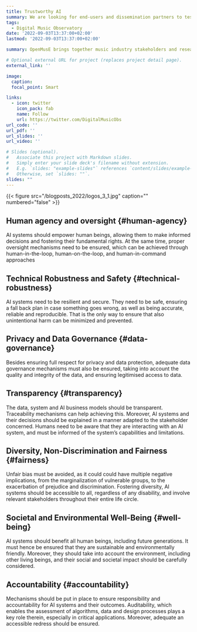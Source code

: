```yaml
---
title: Trustworthy AI
summary: We are looking for end-users and dissemination partners to test our data and visualization products.
tags:
  - Digital Music Observatory
date: '2022-09-03T13:37:00+02:00'
lastmod: '2022-09-03T13:37:00+02:00'

summary: OpenMusE brings together music industry stakeholders and researchers from 12 European countries. Our partners represent the diversity of the industry, as well as the shared need to find financially, socially, and environmentally sustainable policy and business models in multiple, sometimes-fragmented streams (e.g., live music, composers/publishers, and recordings with producers and performers).

# Optional external URL for project (replaces project detail page).
external_link: ''

image:
  caption: 
  focal_point: Smart

links:
  - icon: twitter
    icon_pack: fab
    name: Follow
    url: https://twitter.com/DigitalMusicObs
url_code: ''
url_pdf: ''
url_slides: ''
url_video: ''

# Slides (optional).
#   Associate this project with Markdown slides.
#   Simply enter your slide deck's filename without extension.
#   E.g. `slides: "example-slides"` references `content/slides/example-slides.md`.
#   Otherwise, set `slides: ""`.
slides: ""
---
```


<td style="text-align: center;">{{< figure src="/blogposts_2022/logos_3_1.jpg" caption="" numbered="false" >}}</td>


## Human agency and oversight {#human-agency}

AI systems should empower human beings, allowing them to make informed decisions and fostering their fundamental rights. At the same time, proper oversight mechanisms need to be ensured, which can be achieved through human-in-the-loop, human-on-the-loop, and human-in-command approaches

## Technical Robustness and Safety {#technical-robustness} 

AI systems need to be resilient and secure. They need to be safe, ensuring a fall back plan in case something goes wrong, as well as being accurate, reliable and reproducible. That is the only way to ensure that also unintentional harm can be minimized and prevented.


## Privacy and Data Governance {#data-governance}

Besides ensuring full respect for privacy and data protection, adequate data governance mechanisms must also be ensured, taking into account the quality and integrity of the data, and ensuring legitimised access to data.

## Transparency {#transparency}

The data, system and AI business models should be transparent. Traceability mechanisms can help achieving this. Moreover, AI systems and their decisions should be explained in a manner adapted to the stakeholder concerned. Humans need to be aware that they are interacting with an AI system, and must be informed of the system’s capabilities and limitations.

## Diversity, Non-Discrimination and Fairness {#fairness}

Unfair bias must be avoided, as it could could have multiple negative implications, from the marginalization of vulnerable groups, to the exacerbation of prejudice and discrimination. Fostering diversity, AI systems should be accessible to all, regardless of any disability, and involve relevant stakeholders throughout their entire life circle.


## Societal and Environmental Well-Being {#well-being}

AI systems should benefit all human beings, including future generations. It must hence be ensured that they are sustainable and environmentally friendly. Moreover, they should take into account the environment, including other living beings, and their social and societal impact should be carefully considered. 


## Accountability {#accountability}

Mechanisms should be put in place to ensure responsibility and accountability for AI systems and their outcomes. Auditability, which enables the assessment of algorithms, data and design processes plays a key role therein, especially in critical applications. Moreover, adequate an accessible redress should be ensured.
